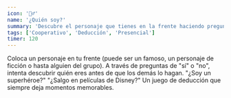 ```yaml
---
icon: '🕵️‍♂️'
name: '¿Quién soy?'
summary: 'Descubre el personaje que tienes en la frente haciendo preguntas de "sí" o "no" hasta acertarlo.'
tags: ['Cooperativo', 'Deducción', 'Presencial']
timer: 120
---
```


Coloca un personaje en tu frente (puede ser un famoso, un personaje de ficción o
hasta alguien del grupo). A través de preguntas de "sí" o "no", intenta
descubrir quién eres antes de que los demás lo hagan. "¿Soy un superhéroe?"
"¿Salgo en películas de Disney?" Un juego de deducción que siempre deja momentos
memorables.
